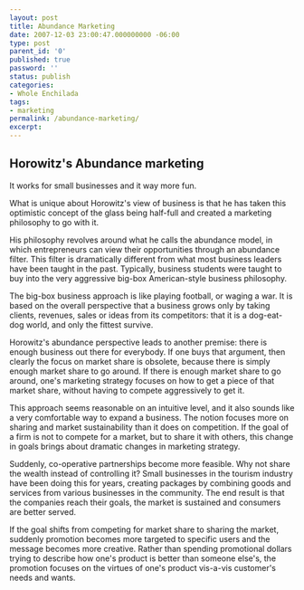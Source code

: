 ```yaml
---
layout: post
title: Abundance Marketing
date: 2007-12-03 23:00:47.000000000 -06:00
type: post
parent_id: '0'
published: true
password: ''
status: publish
categories:
- Whole Enchilada
tags:
- marketing
permalink: /abundance-marketing/
excerpt: 
---
```

## Horowitz's Abundance marketing

It works for small businesses and it way more fun.

What is unique about Horowitz's view of business is that he has taken this optimistic concept of the glass being half-full and created a marketing philosophy to go with it.

His philosophy revolves around what he calls the abundance model, in which entrepreneurs can view their opportunities through an abundance filter. This filter is dramatically different from what most business leaders have been taught in the past. Typically, business students were taught to buy into the very aggressive big-box American-style business philosophy.

The big-box business approach is like playing football, or waging a war. It is based on the overall perspective that a business grows only by taking clients, revenues, sales or ideas from its competitors: that it is a dog-eat-dog world, and only the fittest survive.

Horowitz's abundance perspective leads to another premise: there is enough business out there for everybody. If one buys that argument, then clearly the focus on market share is obsolete, because there is simply enough market share to go around. If there is enough market share to go around, one's marketing strategy focuses on how to get a piece of that market share, without having to compete aggressively to get it.

This approach seems reasonable on an intuitive level, and it also sounds like a very comfortable way to expand a business. The notion focuses more on sharing and market sustainability than it does on competition. If the goal of a firm is not to compete for a market, but to share it with others, this change in goals brings about dramatic changes in marketing strategy.

Suddenly, co-operative partnerships become more feasible. Why not share the wealth instead of controlling it? Small businesses in the tourism industry have been doing this for years, creating packages by combining goods and services from various businesses in the community. The end result is that the companies reach their goals, the market is sustained and consumers are better served.

If the goal shifts from competing for market share to sharing the market, suddenly promotion becomes more targeted to specific users and the message becomes more creative. Rather than spending promotional dollars trying to describe how one's product is better than someone else's, the promotion focuses on the virtues of one's product vis-a-vis customer's needs and wants.